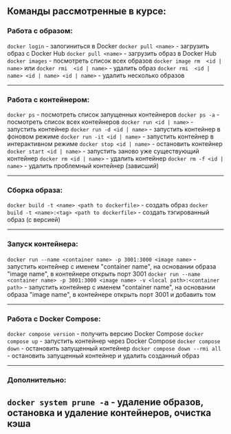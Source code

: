 ## Команды рассмотренные в курсе:

### Работа с образом:

`docker login` - залогиниться в Docker
`docker pull <name>` - загрузить образ с Docker Hub
`docker pull <name>` - загрузить образ в Docker Hub
`docker images` - посмотреть список всех образов
`docker image rm  <id | name>` или `docker rmi  <id | name>` - удалить образ
`docker rmi  <id | name> <id | name> <id | name>` - удалить несколько образов

---

### Работа с контейнером:

`docker ps` - посмотреть список запущенных контейнеров
`docker ps -a` - посмотреть список всех контейнеров
`docker run <id | name>` - запустить контейнер
`docker run -d <id | name>` - запустить контейнер в фоновом режиме
`docker run -it <id | name>` - запустить контейнер в интерактивном режиме
`docker stop <id | name>` - остановить контейнер
`docker start <id | name>` - запустить заново уже существующий контейнер
`docker rm <id | name>` - удалить контейнер
`docker rm -f <id | name>` - удалить проблемный контейнер (зависший)

---

### Сборка образа:

`docker build -t <name> <path to dockerfile>` - создать образ
`docker build -t <name>:<tag> <path to dockerfile>` - создать тэгированный образ (с версией)

---

### Запуск контейнера:

`docker run --name <container name> -p 3001:3000 <image name>` - запустить контейнер с именем "container name", на основании образа "image name", в контейнере открыть порт 3001
`docker run --name <container name> -p 3001:3000 <image name> -v <local path>:<container path>` - запустить контейнер с именем "container name", на основании образа "image name", в контейнере открыть порт 3001 и добавить том

---

### Работа с Docker Compose:

`docker compose version` - получить версию Docker Compose
`docker compose up` - запустить контейнер через Docker Compose
`docker compose down` - остановить запущенный контейнер
`docker compose down --rmi all` - остановить запущенный контейнер и удалить созданный образ

---

### Дополнительно:

## `docker system prune -a` - удаление образов, остановка и удаление контейнеров, очистка кэша
